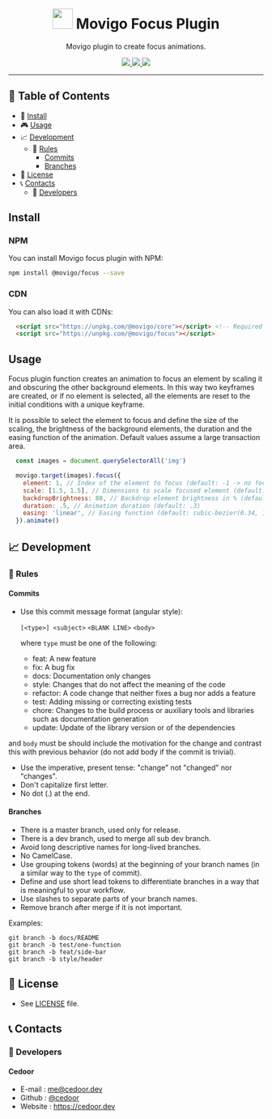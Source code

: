 <p align="center">
    <h1 align="center">
        <img width="40" src="https://raw.githubusercontent.com/movigo/core/master/resources/icon.png">
        Movigo Focus Plugin
    </h1>
    <p align="center">Movigo plugin to create focus animations.</p>
</p>
    
<p align="center">
    <a href="https://github.com/movigo/focus/blob/master/LICENSE" target="_blank">
        <img src="https://img.shields.io/github/license/movigo/focus.svg?style=flat-square">
    </a>
    <a href="https://david-dm.org/movigo/focus" target="_blank">
        <img src="https://img.shields.io/david/movigo/focus.svg?style=flat-square">
    </a>
    <a href="https://david-dm.org/movigo/focus?type=dev" target="_blank">
        <img src="https://img.shields.io/david/dev/movigo/focus.svg?style=flat-square">
    </a>
</p>

________________________________

## :paperclip: Table of Contents
- :hammer: [Install](#hammer-install)
- :video_game: [Usage](#video_game-usage)
- :chart_with_upwards_trend: [Development](#chart_with_upwards_trend-development)
  - :scroll: [Rules](#scroll-rules)
    - [Commits](#commits)
    - [Branches](#branches)
- :page_facing_up: [License](#page_facing_up-license)
- :telephone_receiver: [Contacts](#telephone_receiver-contacts)
  - :boy: [Developers](#boy-developers)

## Install

### NPM

You can install Movigo focus plugin with NPM:

```bash
npm install @movigo/focus --save
```
    
### CDN

You can also load it with CDNs:
    
```html
  <script src="https://unpkg.com/@movigo/core"></script> <!-- Required dependency -->
  <script src="https://unpkg.com/@movigo/focus"></script>
```

## Usage

Focus plugin function creates an animation to focus an element by scaling it and obscuring the other background elements. In this way two keyframes are created, or if no element is selected, all the elements are reset to the initial conditions with a unique keyframe.

It is possible to select the element to focus and define the size of the scaling, the brightness of the background elements, the duration and the easing function of the animation. Default values assume a large transaction area.

```js
  const images = document.querySelectorAll('img')

  movigo.target(images).focus({
    element: 1, // Index of the element to focus (default: -1 -> no focused elements)
    scale: [1.5, 1.5], // Dimensions to scale focused element (default: [2, 2]) 
    backdropBrightness: 80, // Backdrop element brightness in % (default: 60)
    duration: .5, // Animation duration (default: .3)
    easing: 'linear', // Easing function (default: cubic-bezier(0.34, 1.56, 0.64, 1))
  }).animate()
``` 

## :chart_with_upwards_trend: Development

### :scroll: Rules

#### Commits

* Use this commit message format (angular style):  

    `[<type>] <subject>`
    `<BLANK LINE>`
    `<body>`

    where `type` must be one of the following:

    - feat: A new feature
    - fix: A bug fix
    - docs: Documentation only changes
    - style: Changes that do not affect the meaning of the code
    - refactor: A code change that neither fixes a bug nor adds a feature
    - test: Adding missing or correcting existing tests
    - chore: Changes to the build process or auxiliary tools and libraries such as documentation generation
    - update: Update of the library version or of the dependencies

and `body` must be should include the motivation for the change and contrast this with previous behavior (do not add body if the commit is trivial). 

* Use the imperative, present tense: "change" not "changed" nor "changes".
* Don't capitalize first letter.
* No dot (.) at the end.

#### Branches

* There is a master branch, used only for release.
* There is a dev branch, used to merge all sub dev branch.
* Avoid long descriptive names for long-lived branches.
* No CamelCase.
* Use grouping tokens (words) at the beginning of your branch names (in a similar way to the `type` of commit).
* Define and use short lead tokens to differentiate branches in a way that is meaningful to your workflow.
* Use slashes to separate parts of your branch names.
* Remove branch after merge if it is not important.

Examples:
    
    git branch -b docs/README
    git branch -b test/one-function
    git branch -b feat/side-bar
    git branch -b style/header

## :page_facing_up: License
* See [LICENSE](https://github.com/movigo/focus/blob/master/LICENSE) file.

## :telephone_receiver: Contacts
### :boy: Developers

#### Cedoor
* E-mail : me@cedoor.dev
* Github : [@cedoor](https://github.com/cedoor)
* Website : https://cedoor.dev
